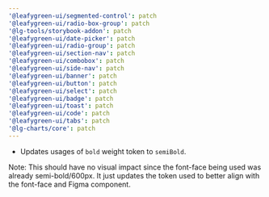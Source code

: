 ```yaml
---
'@leafygreen-ui/segmented-control': patch
'@leafygreen-ui/radio-box-group': patch
'@lg-tools/storybook-addon': patch
'@leafygreen-ui/date-picker': patch
'@leafygreen-ui/radio-group': patch
'@leafygreen-ui/section-nav': patch
'@leafygreen-ui/combobox': patch
'@leafygreen-ui/side-nav': patch
'@leafygreen-ui/banner': patch
'@leafygreen-ui/button': patch
'@leafygreen-ui/select': patch
'@leafygreen-ui/badge': patch
'@leafygreen-ui/toast': patch
'@leafygreen-ui/code': patch
'@leafygreen-ui/tabs': patch
'@lg-charts/core': patch
---
```


- Updates usages of `bold` weight token to `semiBold`.

Note: This should have no visual impact since the font-face being used was already semi-bold/600px. It just updates the token used to better align with the font-face and Figma component.
